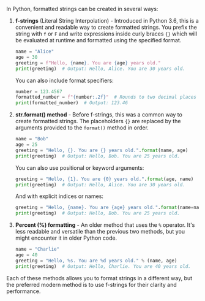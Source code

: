 
In Python, formatted strings can be created in several ways:

1. **f-strings** (Literal String Interpolation) - Introduced in Python 3.6, this is a convenient and readable way to create formatted strings. You prefix the string with `f` or `F` and write expressions inside curly braces `{}` which will be evaluated at runtime and formatted using the specified format.

    ```python
    name = "Alice"
    age = 30
    greeting = f"Hello, {name}. You are {age} years old."
    print(greeting)  # Output: Hello, Alice. You are 30 years old.
    ```

    You can also include format specifiers:

    ```python
    number = 123.4567
    formatted_number = f"{number:.2f}"  # Rounds to two decimal places
    print(formatted_number)  # Output: 123.46
    ```

2. **str.format() method** - Before f-strings, this was a common way to create formatted strings. The placeholders `{}` are replaced by the arguments provided to the `format()` method in order.

    ```python
    name = "Bob"
    age = 25
    greeting = "Hello, {}. You are {} years old.".format(name, age)
    print(greeting)  # Output: Hello, Bob. You are 25 years old.
    ```

    You can also use positional or keyword arguments:

    ```python
    greeting = "Hello, {1}. You are {0} years old.".format(age, name)
    print(greeting)  # Output: Hello, Alice. You are 30 years old.
    ```

    And with explicit indices or names:

    ```python
    greeting = "Hello, {name}. You are {age} years old.".format(name=name, age=age)
    print(greeting)  # Output: Hello, Bob. You are 25 years old.
    ```

3. **Percent (%) formatting** - An older method that uses the `%` operator. It's less readable and versatile than the previous two methods, but you might encounter it in older Python code.

    ```python
    name = "Charlie"
    age = 40
    greeting = "Hello, %s. You are %d years old." % (name, age)
    print(greeting)  # Output: Hello, Charlie. You are 40 years old.
    ```

Each of these methods allows you to format strings in a different way, but the preferred modern method is to use f-strings for their clarity and performance.
